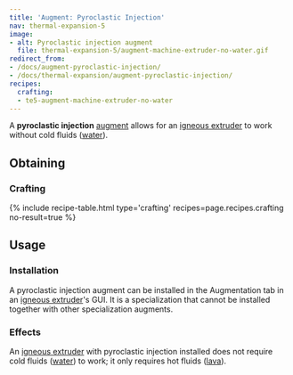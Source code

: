 ```yaml
---
title: 'Augment: Pyroclastic Injection'
nav: thermal-expansion-5
image:
- alt: Pyroclastic injection augment
  file: thermal-expansion-5/augment-machine-extruder-no-water.gif
redirect_from:
- /docs/augment-pyroclastic-injection/
- /docs/thermal-expansion/augment-pyroclastic-injection/
recipes:
  crafting:
  - te5-augment-machine-extruder-no-water
---
```


A **pyroclastic injection** [augment](/docs/thermal-expansion-5/augments/) allows for an [igneous
extruder](/docs/thermal-expansion-5/igneous-extruder/) to work without cold fluids
([water](https://minecraft.gamepedia.com/Water)).


Obtaining
---------

### Crafting
{% include recipe-table.html type='crafting' recipes=page.recipes.crafting no-result=true %}


Usage
-----

### Installation
A pyroclastic injection augment can be installed in the Augmentation tab in an
[igneous extruder](/docs/thermal-expansion-5/igneous-extruder/)'s GUI. It is a specialization that
cannot be installed together with other specialization augments.

### Effects
An [igneous extruder](/docs/thermal-expansion-5/igneous-extruder/) with pyroclastic injection
installed does not require cold fluids
([water](https://minecraft.gamepedia.com/Water)) to work; it only requires hot
fluids ([lava](https://minecraft.gamepedia.com/Lava)).
